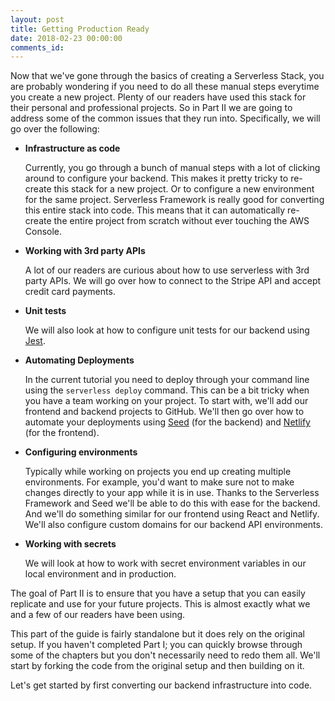 ```yaml
---
layout: post
title: Getting Production Ready
date: 2018-02-23 00:00:00
comments_id:
---
```


Now that we've gone through the basics of creating a Serverless Stack, you are probably wondering if you need to do all these manual steps everytime you create a new project. Plenty of our readers have used this stack for their personal and professional projects. So in Part II we are going to address some of the common issues that they run into. Specifically, we will go over the following:

- **Infrastructure as code**

  Currently, you go through a bunch of manual steps with a lot of clicking around to configure your backend. This makes it pretty tricky to re-create this stack for a new project. Or to configure a new environment for the same project. Serverless Framework is really good for converting this entire stack into code. This means that it can automatically re-create the entire project from scratch without ever touching the AWS Console.

- **Working with 3rd party APIs**

  A lot of our readers are curious about how to use serverless with 3rd party APIs. We will go over how to connect to the Stripe API and accept credit card payments.

- **Unit tests**

  We will also look at how to configure unit tests for our backend using [Jest](https://facebook.github.io/jest/).

- **Automating Deployments**

  In the current tutorial you need to deploy through your command line using the `serverless deploy` command. This can be a bit tricky when you have a team working on your project. To start with, we'll add our frontend and backend projects to GitHub. We'll then go over how to automate your deployments using [Seed](https://seed.run) (for the backend) and [Netlify](https://netlify.com) (for the frontend).

- **Configuring environments**

  Typically while working on projects you end up creating multiple environments. For example, you'd want to make sure not to make changes directly to your app while it is in use. Thanks to the Serverless Framework and Seed we'll be able to do this with ease for the backend. And we'll do something similar for our frontend using React and Netlify. We'll also configure custom domains for our backend API environments.

- **Working with secrets**

  We will look at how to work with secret environment variables in our local environment and in production.

The goal of Part II is to ensure that you have a setup that you can easily replicate and use for your future projects. This is almost exactly what we and a few of our readers have been using.

This part of the guide is fairly standalone but it does rely on the original setup. If you haven't completed Part I; you can quickly browse through some of the chapters but you don't necessarily need to redo them all. We'll start by forking the code from the original setup and then building on it.

Let's get started by first converting our backend infrastructure into code.
